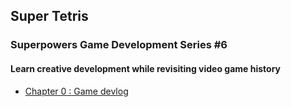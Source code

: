 ## Super Tetris
### Superpowers Game Development Series #6
#### Learn creative development while revisiting video game history

* [Chapter 0 : Game devlog](ch0.md)